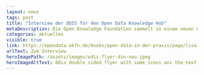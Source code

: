 ```yaml
---
layout: news
tags: post
title: "Interview der ODIS für den Open Data Knowledge Hub"
metaDescription: Die Open Knowledge Foundation sammelt in einem neuen Wissensspeicher, dem Open Data Knowledge Hub, Wissenswertes rund um Open Data. Im Interview berichten wir von der Entstehung der ODIS, unseren Arbeitsschwerpunkten und welche Erfahrungen wir aus vier Jahren ODIS mitnehmen.
categories: aktuelles
visible: true
link: https://opendata.okfn.de/books/open-data-in-der-praxis/page/lisa-stubert-klemens-maget-open-data-informationsstelle-berlin
urlText: Zum Interview
heroImagePath: /assets/images/odis-flyer-din-neu.jpeg
heroImageAltText: Odis double sided flyer with some icons ans the text "Komm mit auf die open data journey"
---
```

